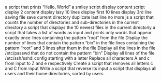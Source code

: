  a script that prints “Hello, World”
a smiley script
display content script
display 2 content
display lasy 10 lines
display first 10 lines
display 3rd line
saving file 
save current directory
duplicate last line
no more js
 a script that counts the number of directories and sub-directories in the current directory
 a script that displays the 10 newest files in the current directoriy
a script that takes a list of words as input and prints only words that appear exactly once
 lines containing the pattern “root” from the file
Display the number of lines that contain the pattern “bin” in the file
lines containing the pattern “root” and 3 lines after them in the file
Display all the lines in the file /etc/passwd that do not contain the pattern “bin”
Display all lines of the file /etc/ssh/sshd_config starting with a letter
Replace all characters A and c from input to Z and e respectively
Create a script that removes all letters c and C from input
Write a script that reverse its input
 a script that displays all users and their home directories, sorted by users
